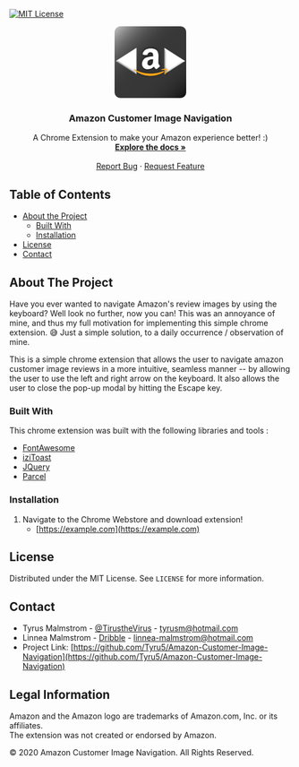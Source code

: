 <!-- PROJECT SHIELDS -->
<!--
*** I'm using markdown "reference style" links for readability.
*** Reference links are enclosed in brackets [ ] instead of parentheses ( ).
*** See the bottom of this document for the declaration of the reference variables
*** for contributors-url, forks-url, etc. This is an optional, concise syntax you may use.
*** https://www.markdownguide.org/basic-syntax/#reference-style-links
-->
[![MIT License][license-shield]][license-url]

<p align="center">
<img width="128" height="128" src="https://github.com/Tyru5/Amazon-Customer-Image-Navigation/blob/main/assets/Amazon.Integration.Icons/Amazon.Integration.Icons/Gradiant/icon_128x128.png?raw=true">
</p>

<h3 align="center">Amazon Customer Image Navigation</h3>
  <p align="center">
    A Chrome Extension to make your Amazon experience better! :)
    <br />
    <a href="https://github.com/Tyru5/Amazon-Customer-Image-Navigation/blob/main/README.md"><strong>Explore the docs »</strong></a>
    <br />
    <br />
    <a href="https://github.com/Tyru5/Amazon-Customer-Image-Navigation/issues">Report Bug</a>
    ·
    <a href="https://github.com/Tyru5/Amazon-Customer-Image-Navigation/issues">Request Feature</a>
  </p>

<!-- TABLE OF CONTENTS -->
## Table of Contents

* [About the Project](#about-the-project)
  * [Built With](#built-with)
  * [Installation](#installation)
* [License](#license)
* [Contact](#contact)

<!-- About the project -->
## About The Project
Have you ever wanted to navigate Amazon's review images by using the keyboard? Well look no further,
now you can! This was an annoyance of mine, and thus my full motivation for implementing this simple
chrome extension. 😅 Just a simple solution, to a daily occurrence / observation of mine. 

This is a simple chrome extension that allows the user to navigate amazon customer image reviews in a more
intuitive, seamless manner -- by allowing the user to use the left and right arrow on the keyboard. It also allows the user
to close the pop-up modal by hitting the Escape key.

### Built With
This chrome extension was built with the following libraries and tools :
* [FontAwesome](https://fontawesome.com/)
* [iziToast](https://izitoast.marcelodolza.com/)
* [JQuery](https://jquery.com)
* [Parcel](https://parceljs.org/)

### Installation
1. Navigate to the Chrome Webstore and download extension!
      * [https://example.com](https://example.com)

<!-- LICENSE -->
## License
Distributed under the MIT License. See `LICENSE` for more information.


<!-- CONTACT -->
## Contact
* Tyrus Malmstrom - [@TirustheVirus](https://twitter.com/TirustheVirus) - tyrusm@hotmail.com
* Linnea Malmstrom - [Dribble](https://dribbble.com/LinneasMaximus) - linnea-malmstrom@hotmail.com
* Project Link: [https://github.com/Tyru5/Amazon-Customer-Image-Navigation](https://github.com/Tyru5/Amazon-Customer-Image-Navigation)


## Legal Information
Amazon and the Amazon logo are trademarks of Amazon.com, Inc. or its affiliates.  
The extension was not created or endorsed by Amazon.

© 2020 Amazon Customer Image Navigation. All Rights Reserved.


<!-- MARKDOWN LINKS & IMAGES -->
<!-- https://www.markdownguide.org/basic-syntax/#reference-style-links -->
[license-shield]: https://img.shields.io/github/license/othneildrew/Best-README-Template.svg?style=flat-square
[license-url]: https://github.com/Tyru5/chrome-extension/blob/main/LICENSE
[product-screenshot]: ./assets/Amazon.Integration.Icons/Amazon.Integration.Icons/Gradiant/icon_128x128.png
